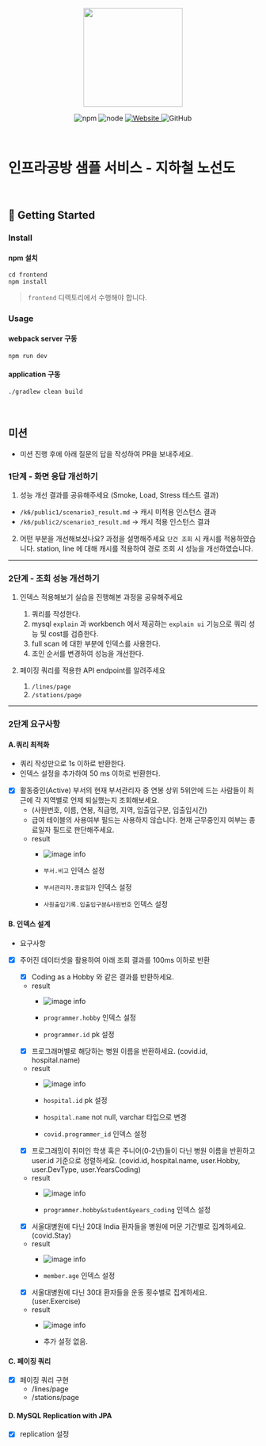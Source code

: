 <p align="center">
    <img width="200px;" src="https://raw.githubusercontent.com/woowacourse/atdd-subway-admin-frontend/master/images/main_logo.png"/>
</p>
<p align="center">
  <img alt="npm" src="https://img.shields.io/badge/npm-%3E%3D%205.5.0-blue">
  <img alt="node" src="https://img.shields.io/badge/node-%3E%3D%209.3.0-blue">
  <a href="https://edu.nextstep.camp/c/R89PYi5H" alt="nextstep atdd">
    <img alt="Website" src="https://img.shields.io/website?url=https%3A%2F%2Fedu.nextstep.camp%2Fc%2FR89PYi5H">
  </a>
  <img alt="GitHub" src="https://img.shields.io/github/license/next-step/atdd-subway-service">
</p>

<br>

# 인프라공방 샘플 서비스 - 지하철 노선도

<br>

## 🚀 Getting Started

### Install
#### npm 설치
```
cd frontend
npm install
```
> `frontend` 디렉토리에서 수행해야 합니다.

### Usage
#### webpack server 구동
```
npm run dev
```
#### application 구동
```
./gradlew clean build
```
<br>

## 미션

* 미션 진행 후에 아래 질문의 답을 작성하여 PR을 보내주세요.

### 1단계 - 화면 응답 개선하기
1. 성능 개선 결과를 공유해주세요 (Smoke, Load, Stress 테스트 결과)
 - `/k6/public1/scenario3_result.md` -> 캐시 미적용 인스턴스 결과
 - `/k6/public2/scenario3_result.md` -> 캐시 적용 인스턴스 결과
2. 어떤 부분을 개선해보셨나요? 과정을 설명해주세요
   `단건 조회` 시 캐시를 적용하였습니다.
   station, line 에 대해 캐시를 적용하여 경로 조회 시 성능을 개선하였습니다.
   
---

### 2단계 - 조회 성능 개선하기
1. 인덱스 적용해보기 실습을 진행해본 과정을 공유해주세요
    1) 쿼리를 작성한다.
    2) mysql `explain` 과 workbench 에서 제공하는 `explain ui` 기능으로 쿼리 성능 및 cost를 검증한다.
    3) full scan 에 대한 부분에 인덱스를 사용한다.
    4) 조인 순서를 변경하여 성능을 개선한다.

2. 페이징 쿼리를 적용한 API endpoint를 알려주세요
    1) `/lines/page`
    2) `/stations/page`

--- 

### 2단계 요구사항 

#### A.쿼리 최적화
 - 쿼리 작성만으로 1s 이하로 반환한다.
 - 인덱스 설정을 추가하여 50 ms 이하로 반환한다.
 - [x] 활동중인(Active) 부서의 현재 부서관리자 중 연봉 상위 5위안에 드는 사람들이 최근에 각 지역별로 언제 퇴실했는지 조회해보세요.
   - (사원번호, 이름, 연봉, 직급명, 지역, 입출입구분, 입출입시간)
   - 급여 테이블의 사용여부 필드는 사용하지 않습니다. 현재 근무중인지 여부는 종료일자 필드로 판단해주세요.
   - result
     - ![image info](./images/a/image.png)
     
     - `부서.비고` 인덱스 설정 
     - `부서관리자.종료일자` 인덱스 설정
     - `사원출입기록.입출입구분&사원번호` 인덱스 설정

#### B. 인덱스 설계
 * 요구사항
- [x] 주어진 데이터셋을 활용하여 아래 조회 결과를 100ms 이하로 반환
   - [x] Coding as a Hobby 와 같은 결과를 반환하세요.
   - result 
     - ![image info](./images/b/image1.png)
     
     - `programmer.hobby` 인덱스 설정
     - `programmer.id` pk 설정 
   
   - [x] 프로그래머별로 해당하는 병원 이름을 반환하세요. (covid.id, hospital.name)
   - result
     - ![image info](./images/b/image2.png)
    
     - `hospital.id` pk 설정
     - `hospital.name` not null, varchar 타입으로 변경
     - `covid.programmer_id` 인덱스 설정
     
   - [x] 프로그래밍이 취미인 학생 혹은 주니어(0-2년)들이 다닌 병원 이름을 반환하고 user.id 기준으로 정렬하세요. (covid.id, hospital.name, user.Hobby, user.DevType, user.YearsCoding)
   - result
      - ![image info](./images/b/image3.png)
            
      - `programmer.hobby&student&years_coding` 인덱스 설정  

   - [x] 서울대병원에 다닌 20대 India 환자들을 병원에 머문 기간별로 집계하세요. (covid.Stay)
   - result 
      - ![image info](./images/b/image3.png)

      - `member.age`  인덱스 설정 
     
   - [x] 서울대병원에 다닌 30대 환자들을 운동 횟수별로 집계하세요. (user.Exercise)
   - result
      - ![image info](./images/b/image3.png)
     
      - 추가 설정 없음.

#### C. 페이징 쿼리
 - [x] 페이징 쿼리 구현
    - /lines/page
    - /stations/page

#### D. MySQL Replication with JPA
 - [x] replication 설정
